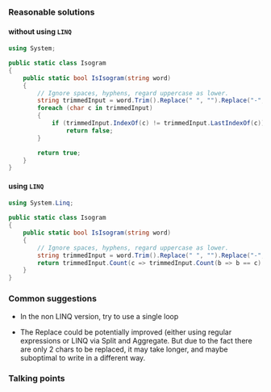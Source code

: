 ### Reasonable solutions

#### without using `LINQ` 

```csharp
using System;

public static class Isogram
{
    public static bool IsIsogram(string word)
    {
        // Ignore spaces, hyphens, regard uppercase as lower.
        string trimmedInput = word.Trim().Replace(" ", "").Replace("-", "").ToLower();
        foreach (char c in trimmedInput)
        {
            if (trimmedInput.IndexOf(c) != trimmedInput.LastIndexOf(c))
                return false;
        }

        return true;
    }
}
```

#### using `LINQ`

```csharp
using System.Linq;

public static class Isogram
{
    public static bool IsIsogram(string word)
    {
        // Ignore spaces, hyphens, regard uppercase as lower.
        string trimmedInput = word.Trim().Replace(" ", "").Replace("-", "").ToLower();
        return trimmedInput.Count(c => trimmedInput.Count(b => b == c) <= 1) == trimmedInput.Length;
    }
}
```

### Common suggestions

- In the non LINQ version, try to use a single loop

- The Replace could be potentially improved (either using regular expressions or LINQ via Split and Aggregate. But due to the fact there are only 2 chars to be replaced, it may take longer, and maybe suboptimal to write in a different way.
    
### Talking points

